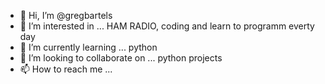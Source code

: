 - 👋 Hi, I’m @gregbartels
- 👀 I’m interested in ... HAM RADIO, coding and learn to programm everty day
- 🌱 I’m currently learning ... python
- 💞️ I’m looking to collaborate on ... python projects
- 📫 How to reach me ... 

<!---
gregbartels/gregbartels is a ✨ special ✨ repository because its `README.md` (this file) appears on your GitHub profile.
You can click the Preview link to take a look at your changes.
--->
